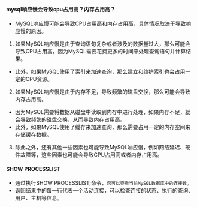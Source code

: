 #### mysql响应慢会导致cpu占用高？内存占用高？
* MySQL响应慢可能会导致CPU占用高和内存占用高，具体情况取决于导致响应慢的原因。
1. 如果MySQL响应慢是由于查询语句复杂或者涉及的数据量过大，那么可能会导致CPU占用高，因为MySQL需要花费更多的时间来处理查询语句并计算结果。
* 此外，如果MySQL使用了索引来加速查询，那么建立和维护索引也会占用一定的CPU资源。
2. 如果MySQL响应慢是由于内存不足，导致频繁的磁盘交换，那么可能会导致内存占用高。
*  因为MySQL需要将数据从磁盘中读取到内存中进行处理，如果内存不足，就会导致频繁的磁盘交换，从而导致内存占用高。
*  此外，如果MySQL使用了缓存来加速查询，那么需要占用一定的内存空间来存储缓存数据。
3. 除此之外，还有其他一些因素也可能导致MySQL响应慢，例如网络延迟、硬件故障等，这些因素也可能会导致CPU占用高或者内存占用高。

#### SHOW PROCESSLIST
* 通过执行SHOW PROCESSLIST;命令，`您可以查看当前MySQL数据库中的连接数`。
* 返回结果中的每一行代表一个活动连接，可以检查连接的状态、执行的查询、用户、主机等信息。



